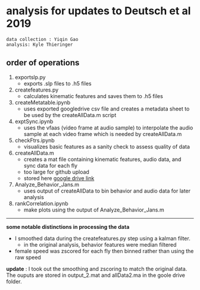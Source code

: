 # analysis for updates to Deutsch et al 2019
```
data collection : Yiqin Gao
analysis: Kyle Thieringer
```

## order of operations
1. exportslp.py
   - exports .slp files to .h5 files
2. createfeatures.py
   - calculates kinematic features and saves them to .h5 files
3. createMetatable.ipynb
   - uses exported googledrive csv file and creates a metadata sheet 
   to be used by the createAllData.m script
4. exptSync.ipynb
   - uses the vfaas (video frame at audio sample) to interpolate the audio sample 
   at each video frame which is needed by createAllData.m
5. checkFtrs.ipynb
   - visualizes basic features as a sanity check to assess quality of data
6. createAllData.m
   - creates a mat file containing kinematic features, audio data, and sync data for each fly
   - too large for github upload
   - stored here [google drive link](https://drive.google.com/drive/folders/1Xk7u6UXr3zHIF8rGyDsWlxqYzYAK4uvu?usp=sharing)
7. Analyze_Behavior_Jans.m
   - uses output of createAllData to bin behavior and audio data for later analysis
8. rankCorrelation.ipynb
   - make plots using the output of Analyze_Behavior_Jans.m

---
**some notable distinctions in processing the data**
- I smoothed data during the createfeatures.py step using a kalman filter.
  - in the original analysis, behavior features were median filtered
- female speed was zscored for each fly then binned rather than using the raw speed

**update** : I took out the smoothing and zscoring to match the original data.
The ouputs are stored in output_2.mat and allData2.ma in the goole drive folder.
